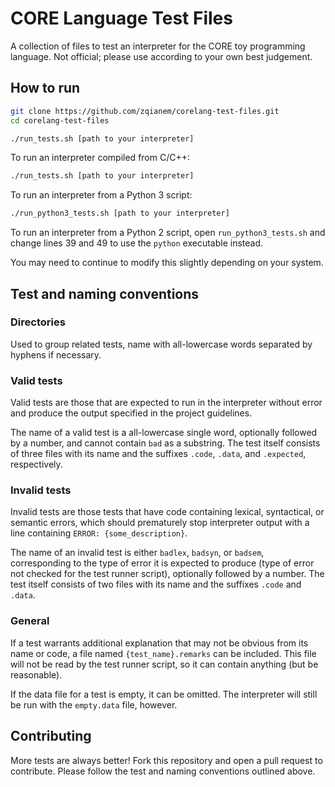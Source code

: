 # CORE Language Test Files

A collection of files to test an interpreter for the CORE toy programming
language. Not official; please use according to your own best judgement.


## How to run

```sh
git clone https://github.com/zqianem/corelang-test-files.git
cd corelang-test-files

./run_tests.sh [path to your interpreter]
```

To run an interpreter compiled from C/C++:

```sh
./run_tests.sh [path to your interpreter]
```

To run an interpreter from a Python 3 script:

```sh
./run_python3_tests.sh [path to your interpreter]
```

To run an interpreter from a Python 2 script, open `run_python3_tests.sh` and change lines 39 and 49 to use the `python` executable instead.

You may need to continue to modify this slightly depending on your system.


## Test and naming conventions

### Directories

Used to group related tests, name with all-lowercase words separated by hyphens
if necessary.

### Valid tests

Valid tests are those that are expected to run in the interpreter without error
and produce the output specified in the project guidelines.

The name of a valid test is a all-lowercase single word, optionally followed by
a number, and cannot contain `bad` as a substring. The test itself consists of
three files with its name and the suffixes `.code`, `.data`, and `.expected`,
respectively.

###  Invalid tests

Invalid tests are those tests that have code containing lexical, syntactical, or
semantic errors, which should prematurely stop interpreter output with a line
containing `ERROR: {some_description}`.

The name of an invalid test is either `badlex`, `badsyn`, or `badsem`,
corresponding to the type of error it is expected to produce (type of error not
checked for the test runner script), optionally followed by a number. The test
itself consists of two files with its name and the suffixes `.code` and `.data`.

### General

If a test warrants additional explanation that may not be obvious from its name
or code, a file named `{test_name}.remarks` can be included. This file will not
be read by the test runner script, so it can contain anything (but be
reasonable).

If the data file for a test is empty, it can be omitted. The interpreter will
still be run with the `empty.data` file, however.


## Contributing

More tests are always better! Fork this repository and open a pull request to
contribute. Please follow the test and naming conventions outlined above.
